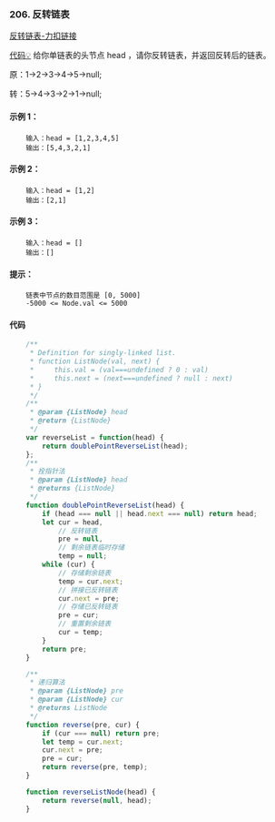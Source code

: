 ### 206. 反转链表
[反转链表-力扣链接](https://leetcode.cn/problems/reverse-linked-list/)

[代码&#x1F4A1;](./03.反转链表.js)
给你单链表的头节点 head ，请你反转链表，并返回反转后的链表。

原：1->2->3->4->5->null;

转：5->4->3->2->1->null;
#### 示例 1：
```shell
    输入：head = [1,2,3,4,5]
    输出：[5,4,3,2,1]
```
#### 示例 2：

```shell
    输入：head = [1,2]
    输出：[2,1]
```

#### 示例 3：
```shell
    输入：head = []
    输出：[]
```

#### 提示：
```shell
    链表中节点的数目范围是 [0, 5000]
    -5000 <= Node.val <= 5000
```
#### 代码

```javascript
    /**
     * Definition for singly-linked list.
     * function ListNode(val, next) {
     *     this.val = (val===undefined ? 0 : val)
     *     this.next = (next===undefined ? null : next)
     * }
     */
    /**
     * @param {ListNode} head
     * @return {ListNode}
     */
    var reverseList = function(head) {
        return doublePointReverseList(head);
    };
    /**
     * 拴指针法
     * @param {ListNode} head
     * @returns {ListNode}
     */
    function doublePointReverseList(head) {
        if (head === null || head.next === null) return head;
        let cur = head,
            // 反转链表
            pre = null,
            // 剩余链表临时存储
            temp = null;
        while (cur) {
            // 存储剩余链表
            temp = cur.next;
            // 拼接已反转链表
            cur.next = pre;
            // 存储已反转链表
            pre = cur;
            // 重置剩余链表
            cur = temp;
        }
        return pre;
    }

    /**
     * 递归算法
     * @param {ListNode} pre
     * @param {ListNode} cur
     * @returns ListNode
     */
    function reverse(pre, cur) {
        if (cur === null) return pre;
        let temp = cur.next;
        cur.next = pre;
        pre = cur;
        return reverse(pre, temp);
    }

    function reverseListNode(head) {
        return reverse(null, head);
    }

```